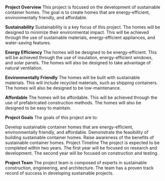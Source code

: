 <b>Project Overview</b>
This project is focused on the development of sustainable container homes. The goal is to create homes that are energy-efficient, environmentally friendly, and affordable.

<b>Sustainability</b>
Sustainability is a key focus of this project. The homes will be designed to minimize their environmental impact. This will be achieved through the use of sustainable materials, energy-efficient appliances, and water-saving features.

<b>Energy Efficiency</b>
The homes will be designed to be energy-efficient. This will be achieved through the use of insulation, energy-efficient windows, and solar panels. The homes will also be designed to take advantage of natural ventilation.

<b>Environmentally Friendly</b>
The homes will be built with sustainable materials. This will include recycled materials, such as shipping containers. The homes will also be designed to be low-maintenance.

<b>Affordable</b>
The homes will be affordable. This will be achieved through the use of prefabricated construction methods. The homes will also be designed to be easy to maintain.

<b>Project Goals</b>
The goals of this project are to:

Develop sustainable container homes that are energy-efficient, environmentally friendly, and affordable.
Demonstrate the feasibility of building sustainable container homes.
Raise awareness of the benefits of sustainable container homes.
Project Timeline
The project is expected to be completed within two years. The first year will be focused on research and development. The second year will be focused on construction and testing.

<b>Project Team</b>
The project team is composed of experts in sustainable construction, engineering, and architecture. The team has a proven track record of success in developing sustainable projects.
